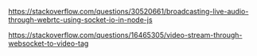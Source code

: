 
https://stackoverflow.com/questions/30520661/broadcasting-live-audio-through-webrtc-using-socket-io-in-node-js

https://stackoverflow.com/questions/16465305/video-stream-through-websocket-to-video-tag